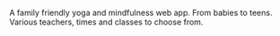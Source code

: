 A family friendly yoga and mindfulness web app. From babies to teens. Various teachers, times and classes to choose from.
